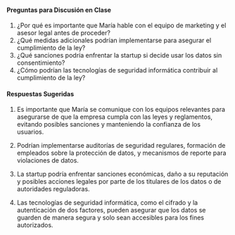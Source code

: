 #### Preguntas para Discusión en Clase
1. ¿Por qué es importante que María hable con el equipo de marketing y el asesor legal antes de proceder?
2. ¿Qué medidas adicionales podrían implementarse para asegurar el cumplimiento de la ley?
3. ¿Qué sanciones podría enfrentar la startup si decide usar los datos sin consentimiento?
4. ¿Cómo podrían las tecnologías de seguridad informática contribuir al cumplimiento de la ley?

#### Respuestas Sugeridas
1. Es importante que María se comunique con los equipos relevantes para asegurarse de que la empresa cumpla con las leyes y reglamentos, evitando posibles sanciones y manteniendo la confianza de los usuarios.
  
2. Podrían implementarse auditorías de seguridad regulares, formación de empleados sobre la protección de datos, y mecanismos de reporte para violaciones de datos.

3. La startup podría enfrentar sanciones económicas, daño a su reputación y posibles acciones legales por parte de los titulares de los datos o de autoridades reguladoras.

4. Las tecnologías de seguridad informática, como el cifrado y la autenticación de dos factores, pueden asegurar que los datos se guarden de manera segura y solo sean accesibles para los fines autorizados.